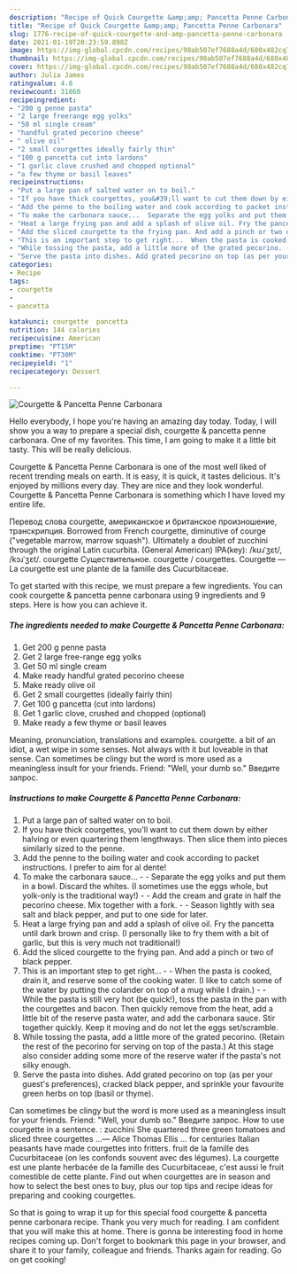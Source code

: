```yaml
---
description: "Recipe of Quick Courgette &amp;amp; Pancetta Penne Carbonara"
title: "Recipe of Quick Courgette &amp;amp; Pancetta Penne Carbonara"
slug: 1776-recipe-of-quick-courgette-and-amp-pancetta-penne-carbonara
date: 2021-01-19T20:23:59.898Z
image: https://img-global.cpcdn.com/recipes/98ab507ef7688a4d/680x482cq70/courgette-pancetta-penne-carbonara-recipe-main-photo.jpg
thumbnail: https://img-global.cpcdn.com/recipes/98ab507ef7688a4d/680x482cq70/courgette-pancetta-penne-carbonara-recipe-main-photo.jpg
cover: https://img-global.cpcdn.com/recipes/98ab507ef7688a4d/680x482cq70/courgette-pancetta-penne-carbonara-recipe-main-photo.jpg
author: Julia James
ratingvalue: 4.8
reviewcount: 31860
recipeingredient:
- "200 g penne pasta"
- "2 large freerange egg yolks"
- "50 ml single cream"
- "handful grated pecorino cheese"
- " olive oil"
- "2 small courgettes ideally fairly thin"
- "100 g pancetta cut into lardons"
- "1 garlic clove crushed and chopped optional"
- "a few thyme or basil leaves"
recipeinstructions:
- "Put a large pan of salted water on to boil."
- "If you have thick courgettes, you&#39;ll want to cut them down by either halving or even quartering them lengthways. Then slice them into pieces similarly sized to the penne."
- "Add the penne to the boiling water and cook according to packet instructions. I prefer to aim for al dente!"
- "To make the carbonara sauce...  Separate the egg yolks and put them in a bowl. Discard the whites. (I sometimes use the eggs whole, but yolk-only is the traditional way!)  Add the cream and grate in half the pecorino cheese. Mix together with a fork.   Season lightly with sea salt and black pepper, and put to one side for later."
- "Heat a large frying pan and add a splash of olive oil. Fry the pancetta until dark brown and crisp. (I personally like to fry them with a bit of garlic, but this is very much not traditional!)"
- "Add the sliced courgette to the frying pan. And add a pinch or two of black pepper."
- "This is an important step to get right...  When the pasta is cooked, drain it, and reserve some of the cooking water. (I like to catch some of the water by putting the colander on top of a mug while I drain.)  While the pasta is still very hot (be quick!), toss the pasta in the pan with the courgettes and bacon. Then quickly remove from the heat, add a little bit of the reserve pasta water, and add the carbonara sauce. Stir together quickly. Keep it moving and do not let the eggs set/scramble."
- "While tossing the pasta, add a little more of the grated pecorino. (Retain the rest of the pecorino for serving on top of the pasta.) At this stage also consider adding some more of the reserve water if the pasta&#39;s not silky enough."
- "Serve the pasta into dishes. Add grated pecorino on top (as per your guest&#39;s preferences), cracked black pepper, and sprinkle your favourite green herbs on top (basil or thyme)."
categories:
- Recipe
tags:
- courgette
- 
- pancetta

katakunci: courgette  pancetta 
nutrition: 144 calories
recipecuisine: American
preptime: "PT15M"
cooktime: "PT30M"
recipeyield: "1"
recipecategory: Dessert

---
```



![Courgette &amp; Pancetta Penne Carbonara](https://img-global.cpcdn.com/recipes/98ab507ef7688a4d/680x482cq70/courgette-pancetta-penne-carbonara-recipe-main-photo.jpg)

Hello everybody, I hope you're having an amazing day today. Today, I will show you a way to prepare a special dish, courgette &amp; pancetta penne carbonara. One of my favorites. This time, I am going to make it a little bit tasty. This will be really delicious.

Courgette &amp; Pancetta Penne Carbonara is one of the most well liked of recent trending meals on earth. It is easy, it is quick, it tastes delicious. It's enjoyed by millions every day. They are nice and they look wonderful. Courgette &amp; Pancetta Penne Carbonara is something which I have loved my entire life.

Перевод слова courgette, американское и британское произношение, транскрипция. Borrowed from French courgette, diminutive of courge (&#34;vegetable marrow, marrow squash&#34;). Ultimately a doublet of zucchini through the original Latin cucurbita. (General American) IPA(key): /kʊɹˈʒɛt/, /kɔɹˈʒɛt/. courgette Существительное. courgette / courgettes. Courgette — La courgette est une plante de la famille des Cucurbitaceae.


To get started with this recipe, we must prepare a few ingredients. You can cook courgette &amp; pancetta penne carbonara using 9 ingredients and 9 steps. Here is how you can achieve it.

<!--inarticleads1-->

##### The ingredients needed to make Courgette &amp; Pancetta Penne Carbonara:

1. Get 200 g penne pasta
1. Get 2 large free-range egg yolks
1. Get 50 ml single cream
1. Make ready handful grated pecorino cheese
1. Make ready  olive oil
1. Get 2 small courgettes (ideally fairly thin)
1. Get 100 g pancetta (cut into lardons)
1. Get 1 garlic clove, crushed and chopped (optional)
1. Make ready a few thyme or basil leaves


Meaning, pronunciation, translations and examples. courgette. a bit of an idiot, a wet wipe in some senses. Not always with it but loveable in that sense. Can sometimes be clingy but the word is more used as a meaningless insult for your friends. Friend: &#34;Well, your dumb so.&#34; Введите запрос. 

<!--inarticleads2-->

##### Instructions to make Courgette &amp; Pancetta Penne Carbonara:

1. Put a large pan of salted water on to boil.
1. If you have thick courgettes, you&#39;ll want to cut them down by either halving or even quartering them lengthways. Then slice them into pieces similarly sized to the penne.
1. Add the penne to the boiling water and cook according to packet instructions. I prefer to aim for al dente!
1. To make the carbonara sauce... -  - Separate the egg yolks and put them in a bowl. Discard the whites. (I sometimes use the eggs whole, but yolk-only is the traditional way!) -  - Add the cream and grate in half the pecorino cheese. Mix together with a fork.  -  - Season lightly with sea salt and black pepper, and put to one side for later.
1. Heat a large frying pan and add a splash of olive oil. Fry the pancetta until dark brown and crisp. (I personally like to fry them with a bit of garlic, but this is very much not traditional!)
1. Add the sliced courgette to the frying pan. And add a pinch or two of black pepper.
1. This is an important step to get right... -  - When the pasta is cooked, drain it, and reserve some of the cooking water. (I like to catch some of the water by putting the colander on top of a mug while I drain.) -  - While the pasta is still very hot (be quick!), toss the pasta in the pan with the courgettes and bacon. Then quickly remove from the heat, add a little bit of the reserve pasta water, and add the carbonara sauce. Stir together quickly. Keep it moving and do not let the eggs set/scramble.
1. While tossing the pasta, add a little more of the grated pecorino. (Retain the rest of the pecorino for serving on top of the pasta.) At this stage also consider adding some more of the reserve water if the pasta&#39;s not silky enough.
1. Serve the pasta into dishes. Add grated pecorino on top (as per your guest&#39;s preferences), cracked black pepper, and sprinkle your favourite green herbs on top (basil or thyme).


Can sometimes be clingy but the word is more used as a meaningless insult for your friends. Friend: &#34;Well, your dumb so.&#34; Введите запрос. How to use courgette in a sentence. : zucchini She quartered three green tomatoes and sliced three courgettes …— Alice Thomas Ellis … for centuries Italian peasants have made courgettes into fritters. fruit de la famille des Cucurbitaceae (on les confonds souvent avec des légumes). La courgette est une plante herbacée de la famille des Cucurbitaceae, c&#39;est aussi le fruit comestible de cette plante. Find out when courgettes are in season and how to select the best ones to buy, plus our top tips and recipe ideas for preparing and cooking courgettes. 

So that is going to wrap it up for this special food courgette &amp; pancetta penne carbonara recipe. Thank you very much for reading. I am confident that you will make this at home. There is gonna be interesting food in home recipes coming up. Don't forget to bookmark this page in your browser, and share it to your family, colleague and friends. Thanks again for reading. Go on get cooking!
